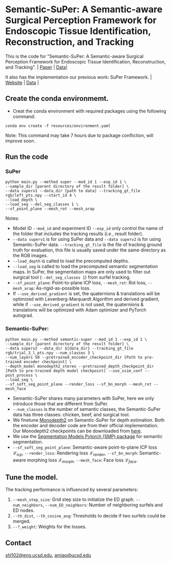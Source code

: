 # Semantic-SuPer: A Semantic-aware Surgical Perception Framework for Endoscopic Tissue Identification, Reconstruction, and Tracking

This is the code for "Semantic-SuPer: A Semantic-aware Surgical Perception Framework for Endoscopic Tissue Identification, Reconstruction, and Tracking". | [Paper](https://arxiv.org/pdf/2210.16674.pdf) | [Data](https://drive.google.com/file/d/1u5VxNv65CV-EB0Pj91y1bPEB-0OdvLgB/view?usp=sharing)|

It also has the implementation our previous work: SuPer Framework. | [Website](https://sites.google.com/ucsd.edu/super-framework) | [Data](https://drive.google.com/file/d/1ryOy8dqYh9V2O1u5cXf8spuF3JVT5dS9/view?usp=share_link) |

## Create the conda environmemt.
* Creat the conda environment with required packages using the following command:
```
conda env create -f resources/environment.yaml
```
Note: This command may take 7 hours due to package confliction, will improve soon.

## Run the code
### SuPer
```
python main.py --method super --mod_id 1 --exp_id 1 \
--sample_dir [parent directory of the result folder] \
--data superv1 --data_dir [path to data] --tracking_gt_file rgb/left_pts.npy --start_id 4 \
--load_depth \
--load_seg --del_seg_classes 1 \
--sf_point_plane --mesh_rot --mesh_arap
```
Notes: 
* Model ID ```--mod_id``` and experiment ID ```--exp_id``` only control the name of the folder that includes the tracking results (*i.e.*, result folder).
* ```--data superv1``` is for using SuPer data and ```--data superv2``` is for using Semantic-SuPer data. ```--tracking_gt_file``` is the file of tracking ground truth for evaluation, this file is usually saved under the same directory as the RGB images.
* ```--load_depth``` is called to load the precomputed depths.
* ```--load_seg``` is called to load the precomputed semantic segmentation maps. In SuPer, the segmentation maps are only used to filter out surgical tool (```--del_seg_classes 1```) from surfel tracking.
* ```--sf_point_plane```: Point-to-plane ICP loss, ```--mesh_rot```: Rot loss, ```--mesh_arap```: As-rigid-as-possible loss.
* If ```--use_derived_gradient``` is set, the quaternions & translations will be optimized with Levenberg-Marquardt Algorithm and derived gradient, while if ```--use_derived_gradient``` is not used, the quaternions & translations will be optimized with Adam optimizer and PyTorch autograd.

### Semantic-SuPer:
```
python main.py --method semantic-super --mod_id 1 --exp_id 1 \
--sample_dir [parent directory of the result folder] \
--data superv2 --data_dir ${data_dir} --tracking_gt_file rgb/trial_3_l_pts.npy --num_classes 3 \
--num_layers 50 --pretrained_encoder_checkpoint_dir [Path to pre-trained encoder checkpoint] \
--depth_model monodepth2_stereo --pretrained_depth_checkpoint_dir [Path to pre-trained depth model checkpoint] --use_ssim_conf --post_process \
--load_seg \
--sf_soft_seg_point_plane --render_loss --sf_bn_morph --mesh_rot --mesh_face
```
* Semantic-SuPer shares many parameters with SuPer, here we only introduce those that are different from SuPer.
* ```--num_classes``` is the number of semantic classes, the Semantic-SuPer data has three classes: chicken, beef, and surgical tool.
* We finetune [Monodepth2](https://github.com/nianticlabs/monodepth2) on Semantic-SuPer for depth estimation. Both the encoder and decoder code are from their official implementation. Our Monodepth2 checkpoints can be downloaded from [here](https://drive.google.com/file/d/1_8-TifbIlEegxKCjZpIfMn57sGCt7xHc/view?usp=share_link).
* We use the [Segmentation Models Pytorch (SMP) package](https://github.com/qubvel/segmentation_models.pytorch) for semantic segmentation.
* ```--sf_soft_seg_point_plane```: Semantic-aware point-to-plane ICP loss $\mathcal{L}_{icp}$, ```--render_loss```: Rendering loss $\mathcal{L}_{render}$, ```--sf_bn_morph```: Semantic-aware morphing loss $\mathcal{L}_{morph}$, ```--mesh_face```: Face loss $\mathcal{L}_{face}$.

## Tune the model.
The tracking performance is influenced by several parameters:
1. ```--mesh_step_size```: Grid step size to initialize the ED graph. ```--num_neighbors```, ```--num_ED_neighbors```: Number of neighboring surfels and ED nodes.
2. ```--th_dist```, ```--th_cosine_ang```: Thresholds to decide if two surfels could be merged.
3. ```--?_weight```: Weights for the losses.

## Contact
shl102@eng.ucsd.edu, amiao@ucsd.edu

